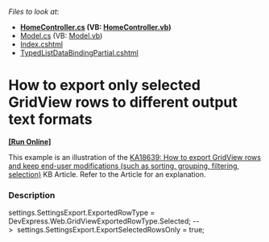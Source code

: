<!-- default file list -->
*Files to look at*:

* **[HomeController.cs](./CS/Controllers/HomeController.cs) (VB: [HomeController.vb](./VB/Controllers/HomeController.vb))**
* [Model.cs](./CS/Models/Model.cs) (VB: [Model.vb](./VB/Models/Model.vb))
* [Index.cshtml](./CS/Views/Home/Index.cshtml)
* [TypedListDataBindingPartial.cshtml](./CS/Views/Home/TypedListDataBindingPartial.cshtml)
<!-- default file list end -->
# How to export only selected GridView rows to different output text formats
<!-- run online -->
**[[Run Online]](https://codecentral.devexpress.com/e4352)**
<!-- run online end -->


<p>This example is an illustration of the <a href="https://www.devexpress.com/Support/Center/p/KA18639">KA18639: How to export GridView rows and keep end-user modifications (such as sorting, grouping, filtering, selection)</a> KB Article. Refer to the Article for an explanation.</p>


<h3>Description</h3>

settings.SettingsExport.ExportedRowType = DevExpress.Web.GridViewExportedRowType.Selected; --&gt;&nbsp;&nbsp;settings.SettingsExport.ExportSelectedRowsOnly = true;

<br/>



